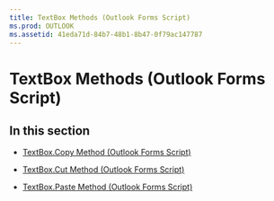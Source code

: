 ```yaml
---
title: TextBox Methods (Outlook Forms Script)
ms.prod: OUTLOOK
ms.assetid: 41eda71d-84b7-48b1-8b47-0f79ac147787
---
```



# TextBox Methods (Outlook Forms Script)

## In this section


-  [TextBox.Copy Method (Outlook Forms Script)](textbox-copy-method-outlook-forms-script.md)
    
-  [TextBox.Cut Method (Outlook Forms Script)](textbox-cut-method-outlook-forms-script.md)
    
-  [TextBox.Paste Method (Outlook Forms Script)](textbox-paste-method-outlook-forms-script.md)
    


